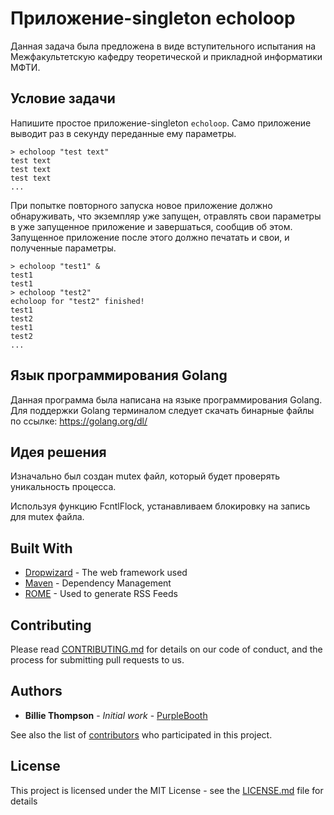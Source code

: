 # Приложение-singleton echoloop

Данная задача была предложена в виде вступительного испытания на Межфакультетскую кафедру теоретической и прикладной информатики МФТИ.

## Условие задачи

Напишите простое приложение-singleton ```echoloop```. Само приложение выводит раз в секунду переданные ему параметры.

```> echoloop "test text"```<br>
```test text```<br>
```test text```<br>
```test text```<br>
```...```<br>

При попытке повторного запуска новое приложение должно обнаруживать, что экземпляр уже запущен, отравлять свои параметры в уже запущенное приложение и завершаться, сообщив об этом. Запущенное приложение после этого должно печатать и свои, и полученные параметры.

```> echoloop "test1" &```<br>
```test1```<br>
```test1```<br>
```> echoloop "test2"```<br>
```echoloop for "test2" finished!```<br>
```test1```<br>
```test2```<br>
```test1```<br>
```test2```<br>
```...```<br>

 

## Язык программирования Golang

Данная программа была написана на языке программирования Golang. Для поддержки Golang терминалом следует скачать бинарные файлы по ссылке:
https://golang.org/dl/

## Идея решения

Изначально был создан mutex файл, который будет проверять уникальность процесса.

Используя функцию FcntlFlock, устанавливаем блокировку на запись для mutex файла. 

## Built With

* [Dropwizard](http://www.dropwizard.io/1.0.2/docs/) - The web framework used
* [Maven](https://maven.apache.org/) - Dependency Management
* [ROME](https://rometools.github.io/rome/) - Used to generate RSS Feeds

## Contributing

Please read [CONTRIBUTING.md](https://gist.github.com/PurpleBooth/b24679402957c63ec426) for details on our code of conduct, and the process for submitting pull requests to us.

## Authors

* **Billie Thompson** - *Initial work* - [PurpleBooth](https://github.com/PurpleBooth)

See also the list of [contributors](https://github.com/your/project/contributors) who participated in this project.

## License

This project is licensed under the MIT License - see the [LICENSE.md](LICENSE.md) file for details